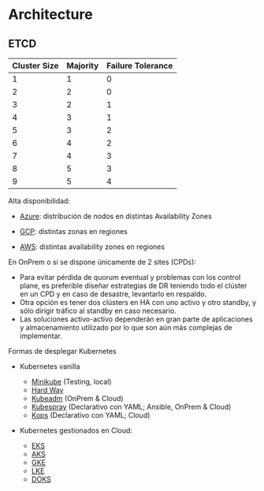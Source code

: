 # Architecture

## ETCD

|Cluster Size|Majority|Failure Tolerance|
|---|---|---|
|1|1|0|
|2|2|0|
|3|2|1|
|4|3|1|
|5|3|2|
|6|4|2|
|7|4|3|
|8|5|3|
|9|5|4|

Alta disponibilidad:

* [Azure](https://learn.microsoft.com/en-us/azure/aks/availability-zones): distribución de nodos en distintas Availability Zones


* [GCP](https://cloud.google.com/kubernetes-engine/docs/concepts/regional-clusters): distintas zonas en regiones


* [AWS](https://docs.aws.amazon.com/eks/latest/userguide/disaster-recovery-resiliency.html): distintas availability zones en regiones


En OnPrem o si se dispone únicamente de 2 sites (CPDs):

* Para evitar pérdida de quorum eventual y problemas con los control plane, es preferible diseñar estrategias de DR teniendo todo el clúster en un CPD y en caso de desastre, levantarlo en respaldo. 
* Otra opción es tener dos clústers en HA con uno activo y otro standby, y sólo dirigir tráfico al standby en caso necesario.
* Las soluciones activo-activo dependerán en gran parte de aplicaciones y almacenamiento utilizado por lo que son aún más complejas de implementar.

Formas de desplegar Kubernetes

* Kubernetes vanilla
  * [Minikube](https://minikube.sigs.k8s.io/docs/) (Testing, local)
  * [Hard Way](https://github.com/kelseyhightower/kubernetes-the-hard-way)
  * [Kubeadm](https://kubernetes.io/docs/reference/setup-tools/kubeadm/) (OnPrem & Cloud)
  * [Kubespray](https://github.com/kubernetes-sigs/kubespray) (Declarativo con YAML; Ansible, OnPrem & Cloud)
  * [Kops](https://kops.sigs.k8s.io/) (Declarativo con YAML; Cloud)

* Kubernetes gestionados en Cloud:
  * [EKS](https://aws.amazon.com/eks/)
  * [AKS](https://azure.microsoft.com/en-us/products/kubernetes-service)
  * [GKE](https://cloud.google.com/kubernetes-engine)
  * [LKE](https://www.linode.com/products/kubernetes/)
  * [DOKS](https://www.digitalocean.com/products/kubernetes)
